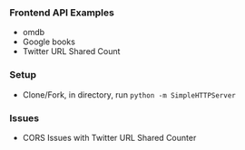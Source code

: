 ### Frontend API Examples

- omdb
- Google books
- Twitter URL Shared Count


### Setup

- Clone/Fork, in directory, run `python -m SimpleHTTPServer`

### Issues

- CORS Issues with Twitter URL Shared Counter
